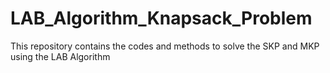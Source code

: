 # LAB_Algorithm_Knapsack_Problem
This repository contains the codes and methods to solve the SKP and MKP using the LAB Algorithm
